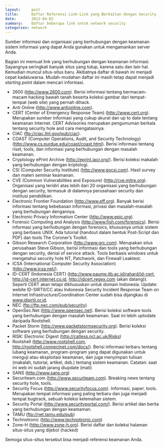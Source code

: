 ```yaml
---
layout:     post
title:      Daftar Referensi Link-Link yang Berkaitan dengan Security
date:       2012-04-02
summary:    Daftar beberapa link untuk network security
categories: network
---
```


Sumber informasi dan organisasi yang berhubungan dengan keamanan sistem informasi yang dapat Anda gunakan untuk mengamankan server Anda.

Bagian ini memuat link yang berhubungan dengan keamanan informasi. Sayangnya seringkali banyak situs yang tutup, karena satu dan lain hal. Kemudian muncul situs-situs baru. Akibatnya daftar di bawah ini menjadi cepat kadaluwarsa. Mudah-mudahan daftar ini masih tetap dapat menjadi *starting point* dalam mencari informasi.

- 2600 (http://www.2600.com). Berisi informasi tentang bermacam-macam hacking bawah tanah beserta koleksi gambar dari tempat-tempat (web site) yang pernah dihack.
- Anti Online (http://www.antionline.com).
- CERT (Center of Emergency Response Team) (http://www.cert.org). Merupakan sumber informasi yang cukup akurat dan up to date tentang keamanan Internet. CERT Advisories merupakan pengumuman berkala tentang security hole and cara mengatasinya.
- CIAC (ftp://ciac.llnl.gov/pub/ciac).
- COAST (Computer Operations, Audit, and Security Technology) (http://www.cs.purdue.edu/coast/coast.html). Berisi informasi tentang riset, tools, dan informasi yang berhubungan dengan masalah keamanan.
- Cryptology ePrint Archive (http://eprint.iacr.org/). Berisi koleksi makalah yang berhubungan dengan kriptologi.
- CSI (Computer Security Institute) (http://www.gocsi.com). Hasil survey dan materi seminar keamanan.
- CVE (Common Vulnerabilities and Exposure) (http://cve.mitre.org). Organisasi yang teridiri atas lebih dari 20 organisasi yang berhubungan dengan security, termasuk di dalamnya perusahaan security dan institusi pendidikan.
- Electronic Frontier Foundation (http://www.eff.org). Banyak berisi informasi tentang kebebasan informasi, privasi dan masalah-masalah yang berhubungan dengannya.
- Electronic Privacy Information Center (http://www.epic.org).
- Forensic Computing and Analysis (http://www.fish.com/forensics). Berisi informasi yang berhubungan dengan forensics, khususnya untuk sistem yang berbasis UNIX. Ada tutorial (handout dalam bentuk Post-Script dan PDF) dan tools The Coroner’s Toolkit.
- Gibson Research Corporation (http://www.grc.com). Merupakan situs perusahaan Steve Gibson, berisi informasi dan tools yang berhubungan dengan security, denial of service attack. Tools berbasis windows untuk mengetahui security hole NT, Patchwork, dan Firewall Leaktest.
- ICSA (International Computer Security Association)  (http://www.icsa.net/).
- ID-CERT (Indonesia CERT) (http://www.paume.itb.ac.id/rahard/id-cert, http://id-cert.internet.co.id, http://idcert.regex.com (akan datang)). Seperti CERT akan tetapi dikhususkan untuk domain Indonesia. Update: webite ID-SIRTII/CC atau Indonesia Security Incident Response Team on Internet Infrastructure/Coordination Center sudah bisa dijangkau di www.idsirtii.or.id.
- NEC (ftp://ftp.nec.com/pub/security)
- OpenSec.Net (http://www.opensec.net). Berisi koleksi software tools yang berhubungan dengan masalah keamaman. Saat ini lebih uptodate daripada Rootshell. 
- Packet Storm (http://www.packetstormsecurity.org). Berisi koleksi software yang berhubungan dengan security.
- RISK: Electronic Digest (http://catless.ncl.ac.uk/Risks)
- Rootshell  (http://www.rootshell.com, http://rootshell.connectnet.com/docs/). Berisi informasi terbaru tentang lubang keamanan, program-program yang dapat digunakan untuk menguji atau eksploitasi keamanan, dan juga menyimpan tulisan (makalah, tutorial, artikel, dsb.) tentang sistem keamanan. Catatan: saat ini web ini sudah jarang diupdate (mati)
- SANS (http://www.sans.org)
- Securiteam.com (http://www.securiteam.com). Breaking news tentang security hole, tools.
- Security Focus (http://www.securityfocus.com). Informasi, paper, tools. Merupakan tempat informasi yang paling terbaru dan juga menjadi tempat bugtrack, sebuah koleksi kelemahan sistem.
- Security Portal (http://www.securityportal.com/). Berisi artikel dan berita yang berhubungan dengan keamaman.
- TAMU (ftp://net.tamu.edu/pub)
- Technotronic (http://www.technotronic.com)
- Zone-H (http://www.zone-h.org). Berisi daftar dan koleksi halaman situs-situs yang dijebol (hacked)

Semoga situs-situs tersebut bisa menjadi referensi keamanan Anda.